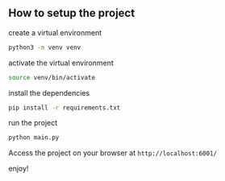 ## How to setup the project

create a virtual environment
```bash
python3 -m venv venv
```

activate the virtual environment
```bash
source venv/bin/activate
```

install the dependencies
```bash
pip install -r requirements.txt
```

run the project
```bash
python main.py
```

Access the project on your browser at `http://localhost:6001/`

enjoy!
